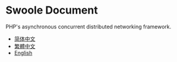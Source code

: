 Swoole Document
=====
PHP's asynchronous concurrent distributed networking framework.

* [简体中文](http://swoole.readthedocs.org/zh_CN/latest/)
* [繁體中文](http://swoole.readthedocs.org/zh_TW/latest/)
* [English](docs/en/index.md)


